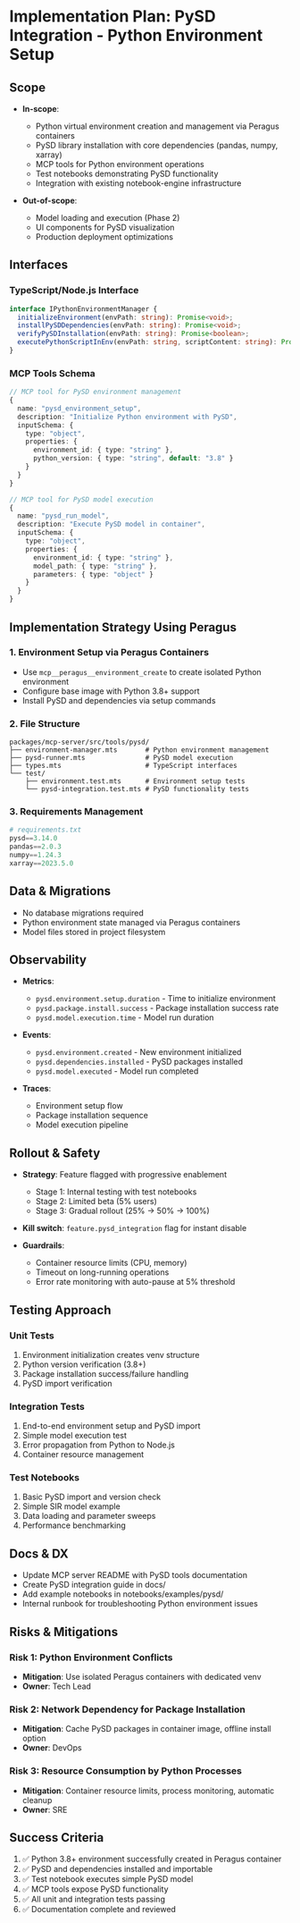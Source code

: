 # Implementation Plan: PySD Integration - Python Environment Setup

## Scope
- **In-scope**: 
  - Python virtual environment creation and management via Peragus containers
  - PySD library installation with core dependencies (pandas, numpy, xarray)
  - MCP tools for Python environment operations
  - Test notebooks demonstrating PySD functionality
  - Integration with existing notebook-engine infrastructure
  
- **Out-of-scope**: 
  - Model loading and execution (Phase 2)
  - UI components for PySD visualization
  - Production deployment optimizations

## Interfaces

### TypeScript/Node.js Interface
```typescript
interface IPythonEnvironmentManager {
  initializeEnvironment(envPath: string): Promise<void>;
  installPySDDependencies(envPath: string): Promise<void>;
  verifyPySDInstallation(envPath: string): Promise<boolean>;
  executePythonScriptInEnv(envPath: string, scriptContent: string): Promise<string>;
}
```

### MCP Tools Schema
```typescript
// MCP tool for PySD environment management
{
  name: "pysd_environment_setup",
  description: "Initialize Python environment with PySD",
  inputSchema: {
    type: "object",
    properties: {
      environment_id: { type: "string" },
      python_version: { type: "string", default: "3.8" }
    }
  }
}

// MCP tool for PySD model execution
{
  name: "pysd_run_model",
  description: "Execute PySD model in container",
  inputSchema: {
    type: "object",
    properties: {
      environment_id: { type: "string" },
      model_path: { type: "string" },
      parameters: { type: "object" }
    }
  }
}
```

## Implementation Strategy Using Peragus

### 1. Environment Setup via Peragus Containers
- Use `mcp__peragus__environment_create` to create isolated Python environment
- Configure base image with Python 3.8+ support
- Install PySD and dependencies via setup commands

### 2. File Structure
```
packages/mcp-server/src/tools/pysd/
├── environment-manager.mts       # Python environment management
├── pysd-runner.mts               # PySD model execution
├── types.mts                     # TypeScript interfaces
└── test/
    ├── environment.test.mts      # Environment setup tests
    └── pysd-integration.test.mts # PySD functionality tests
```

### 3. Requirements Management
```python
# requirements.txt
pysd==3.14.0
pandas==2.0.3
numpy==1.24.3
xarray==2023.5.0
```

## Data & Migrations
- No database migrations required
- Python environment state managed via Peragus containers
- Model files stored in project filesystem

## Observability
- **Metrics**:
  - `pysd.environment.setup.duration` - Time to initialize environment
  - `pysd.package.install.success` - Package installation success rate
  - `pysd.model.execution.time` - Model run duration
  
- **Events**:
  - `pysd.environment.created` - New environment initialized
  - `pysd.dependencies.installed` - PySD packages installed
  - `pysd.model.executed` - Model run completed

- **Traces**:
  - Environment setup flow
  - Package installation sequence
  - Model execution pipeline

## Rollout & Safety
- **Strategy**: Feature flagged with progressive enablement
  - Stage 1: Internal testing with test notebooks
  - Stage 2: Limited beta (5% users)
  - Stage 3: Gradual rollout (25% → 50% → 100%)
  
- **Kill switch**: `feature.pysd_integration` flag for instant disable
- **Guardrails**: 
  - Container resource limits (CPU, memory)
  - Timeout on long-running operations
  - Error rate monitoring with auto-pause at 5% threshold

## Testing Approach

### Unit Tests
1. Environment initialization creates venv structure
2. Python version verification (3.8+)
3. Package installation success/failure handling
4. PySD import verification

### Integration Tests
1. End-to-end environment setup and PySD import
2. Simple model execution test
3. Error propagation from Python to Node.js
4. Container resource management

### Test Notebooks
1. Basic PySD import and version check
2. Simple SIR model example
3. Data loading and parameter sweeps
4. Performance benchmarking

## Docs & DX
- Update MCP server README with PySD tools documentation
- Create PySD integration guide in docs/
- Add example notebooks in notebooks/examples/pysd/
- Internal runbook for troubleshooting Python environment issues

## Risks & Mitigations

### Risk 1: Python Environment Conflicts
- **Mitigation**: Use isolated Peragus containers with dedicated venv
- **Owner**: Tech Lead

### Risk 2: Network Dependency for Package Installation
- **Mitigation**: Cache PySD packages in container image, offline install option
- **Owner**: DevOps

### Risk 3: Resource Consumption by Python Processes
- **Mitigation**: Container resource limits, process monitoring, automatic cleanup
- **Owner**: SRE

## Success Criteria
1. ✅ Python 3.8+ environment successfully created in Peragus container
2. ✅ PySD and dependencies installed and importable
3. ✅ Test notebook executes simple PySD model
4. ✅ MCP tools expose PySD functionality
5. ✅ All unit and integration tests passing
6. ✅ Documentation complete and reviewed